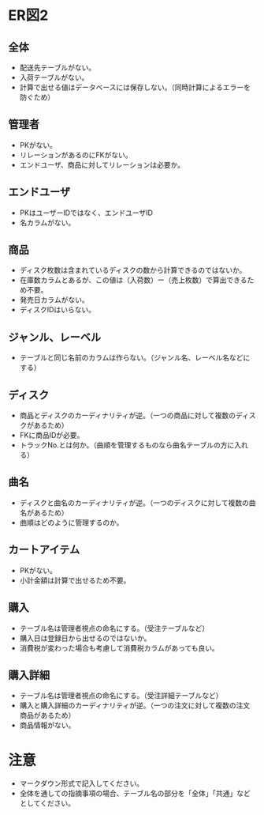 # ER図2
## 全体
- 配送先テーブルがない。
- 入荷テーブルがない。
- 計算で出せる値はデータベースには保存しない。（同時計算によるエラーを防ぐため）

## 管理者
- PKがない。
- リレーションがあるのにFKがない。
- エンドユーザ、商品に対してリレーションは必要か。

## エンドユーザ
- PKはユーザーIDではなく、エンドユーザID
- 名カラムがない。

## 商品
- ディスク枚数は含まれているディスクの数から計算できるのではないか。
- 在庫数カラムとあるが、この値は（入荷数）ー（売上枚数）で算出できるため不要。
- 発売日カラムがない。
- ディスクIDはいらない。

## ジャンル、レーベル
- テーブルと同じ名前のカラムは作らない。（ジャンル名、レーベル名などにする）

## ディスク
- 商品とディスクのカーディナリティが逆。（一つの商品に対して複数のディスクがあるため）
- FKに商品IDが必要。
- トラックNo.とは何か。（曲順を管理するものなら曲名テーブルの方に入れる）

## 曲名
- ディスクと曲名のカーディナリティが逆。（一つのディスクに対して複数の曲名があるため）
- 曲順はどのように管理するのか。

## カートアイテム
- PKがない。
- 小計金額は計算で出せるため不要。

## 購入
- テーブル名は管理者視点の命名にする。（受注テーブルなど）
- 購入日は登録日から出せるのではないか。
- 消費税が変わった場合も考慮して消費税カラムがあっても良い。

## 購入詳細
- テーブル名は管理者視点の命名にする。（受注詳細テーブルなど）
- 購入と購入詳細のカーディナリティが逆。（一つの注文に対して複数の注文商品があるため）
- 商品情報がない。

# 注意
* マークダウン形式で記入してください。
* 全体を通しての指摘事項の場合、テーブル名の部分を「全体」「共通」などとしてください。
